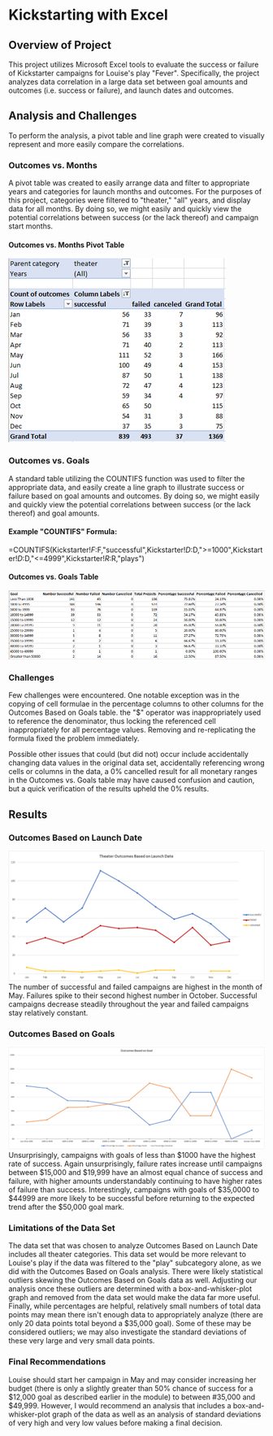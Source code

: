 # Kickstarting with Excel

## Overview of Project
This project utilizes Microsoft Excel tools to evaluate the success or failure of Kickstarter campaigns for Louise's play "Fever". Specifically, the project analyzes data correlation in a large data set between goal amounts and outcomes (i.e. success or failure), and launch dates and outcomes.

## Analysis and Challenges
To perform the analysis, a pivot table and line graph were created to visually represent and more easily compare the correlations.  

### Outcomes vs. Months
A pivot table was created to easily arrange data and filter to appropriate years and categories for launch months and outcomes. For the purposes of this project, categories were filtered to "theater," "all" years, and display data for all months. By doing so, we might easily and quickly view the potential correlations between success (or the lack thereof) and campaign start months.
#### Outcomes vs. Months Pivot Table
![Outcomes Based on Month Pivot Table](resources/Outcomes_Launch_Pivot.PNG)

### Outcomes vs. Goals
A standard table utilizing the COUNTIFS function was used to filter the appropriate data, and easily create a line graph to illustrate success or failure based on goal amounts and outcomes.  By doing so, we might easily and quickly view the potential correlations between success (or the lack thereof) and goal amounts.
#### Example "COUNTIFS" Formula:  
=COUNTIFS(Kickstarter!$F:$F,"successful",Kickstarter!$D:$D,">=1000",Kickstarter!$D:$D,"<=4999",Kickstarter!$R:$R,"plays")
#### Outcomes vs. Goals Table
![Outcomes Based on Goals Table](resources/Outcomes_Goals_Table.PNG)

### Challenges
Few challenges were encountered.  One notable exception was in the copying of cell formulae in the percentage columns to other columns for the Outcomes Based on Goals table.  the "$" operator was inappropriately used to reference the denominator, thus locking the referenced cell inappropriately for all percentage values.  Removing and re-replicating the formula fixed the problem immediately.

Possible other issues that could (but did not) occur include accidentally changing data values in the original data set, accidentally referencing wrong cells or columns in the data, a 0% cancelled result for all monetary ranges in the Outcomes vs. Goals table may have caused confusion and caution, but a quick verification of the results upheld the 0% results.

## Results
### Outcomes Based on Launch Date
![Outcomes vs. Launch](resources/Theater_Outcomes_vs_Launch.png)
The number of successful and failed campaigns are highest in the month of May.  Failures spike to their second highest number in October.  Successful campaigns decrease steadily throughout the year and failed campaigns stay relatively constant. 

### Outcomes Based on Goals
![Outcomes vs. Goals](resources/Outcomes_vs_Goals.png)
Unsurprisingly, campaigns with goals of less than $1000 have the highest rate of success.  Again unsurprisingly, failure rates increase until campaigns between $15,000 and $19,999 have an almost equal chance of success and failure, with higher amounts understandably continuing to have higher rates of failure than success.  Interestingly, campaigns with goals of $35,0000 to $44999 are more likely to be successful before returning to the expected trend after the $50,000 goal mark.

### Limitations of the Data Set
The data set that was chosen to analyze Outcomes Based on Launch Date includes all theater categories.  This data set would be more relevant to Louise's play if the data was filtered to the "play" subcategory alone, as we did with the Outcomes Based on Goals analysis.  There were likely statistical outliers skewing the Outcomes Based on Goals data as well.  Adjusting our analysis once these outliers are determined with a box-and-whisker-plot graph and removed from the data set would make the data far more useful. Finally, while percentages are helpful, relatively small numbers of total data points may mean there isn't enough data to appropriately analyze (there are only 20 data points total beyond a $35,000 goal).  Some of these may be considered outliers; we may also investigate the standard deviations of these very large and very small data points.

### Final Recommendations
Louise should start her campaign in May and may consider increasing her budget (there is only a slightly greater than 50% chance of success for a $12,000 goal as described earlier in the module) to between #35,000 and $49,999.  However, I would recommend an analysis that includes a box-and-whisker-plot graph of the data as well as an analysis of standard deviations of very high and very low values before making a final decision.

